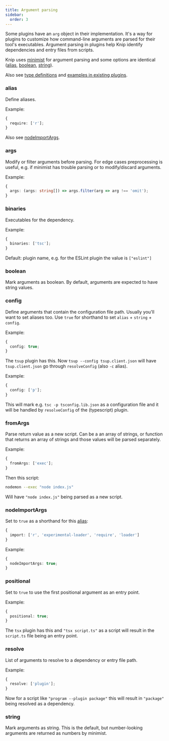 ```yaml
---
title: Argument parsing
sidebar:
  order: 3
---
```


Some plugins have an `arg` object in their implementation. It's a way for
plugins to customize how command-line arguments are parsed for their tool's
executables. Argument parsing in plugins help Knip identify dependencies and
entry files from scripts.

Knip uses [minimist](https://www.npmjs.com/package/minimist) for argument
parsing and some options are identical ([alias](#alias), [boolean](#boolean),
[string](#string)).

Also see [type definitions][7] and [examples in existing plugins][8].

### alias

Define aliases.

Example:

```ts
{
  require: ['r'];
}
```

Also see [nodeImportArgs](#nodeimportargs).

### args

Modify or filter arguments before parsing. For edge cases preprocessing is
useful, e.g. if minimist has trouble parsing or to modify/discard arguments.

Example:

```ts
{
  args: (args: string[]) => args.filter(arg => arg !== 'omit');
}
```

### binaries

Executables for the dependency.

Example:

```ts
{
  binaries: ['tsc'];
}
```

Default: plugin name, e.g. for the ESLint plugin the value is `["eslint"]`

### boolean

Mark arguments as boolean. By default, arguments are expected to have string
values.

### config

Define arguments that contain the configuration file path. Usually you'll want
to set aliases too. Use `true` for shorthand to set `alias` + `string` +
`config`.

Example:

```ts
{
  config: true;
}
```

The `tsup` plugin has this. Now `tsup --config tsup.client.json` will have
`tsup.client.json` go through `resolveConfig` (also `-c` alias).

Example:

```ts
{
  config: ['p'];
}
```

This will mark e.g. `tsc -p tsconfig.lib.json` as a configuration file and it
will be handled by `resolveConfig` of the (typescript) plugin.

### fromArgs

Parse return value as a new script. Can be a an array of strings, or function
that returns an array of strings and those values will be parsed separately.

Example:

```ts
{
  fromArgs: ['exec'];
}
```

Then this script:

```sh
nodemon --exec "node index.js"
```

Will have `"node index.js"` being parsed as a new script.

### nodeImportArgs

Set to `true` as a shorthand for this [alias](#alias):

```ts
{
  import: ['r', 'experimental-loader', 'require', 'loader']
}
```

Example:

```ts
{
  nodeImportArgs: true;
}
```

### positional

Set to `true` to use the first positional argument as an entry point.

Example:

```ts
{
  positional: true;
}
```

The `tsx` plugin has this and `"tsx script.ts"` as a script will result in the
`script.ts` file being an entry point.

### resolve

List of arguments to resolve to a dependency or entry file path.

Example:

```ts
{
  resolve: ['plugin'];
}
```

Now for a script like `"program --plugin package"` this will result in
`"package"` being resolved as a dependency.

### string

Mark arguments as string. This is the default, but number-looking arguments are
returned as numbers by minimist.

[7]: https://github.com/webpro-nl/knip/blob/main/packages/knip/src/types/args.ts
[8]:
  https://github.com/search?q=repo%3Awebpro-nl%2Fknip++path%3Apackages%2Fknip%2Fsrc%2Fplugins+%22const+args+%3D%22&type=code
